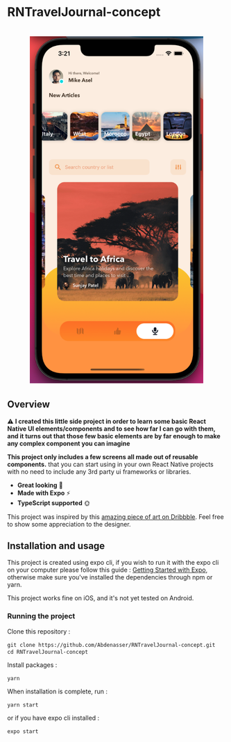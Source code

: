 # RNTravelJournal-concept

<h1 align="center">
<img
		width="400"
		alt="Travel Journal Concept - Expo"
		src="https://github.com/Abdenasser/RNTravelJournal-concept/blob/main/assets/images/2ndScreenshot.png">
</h1>

## Overview

⚠️ **I created this little side project in order to learn some basic React Native UI elements/components and to see how far I can go with them, and it turns out that those few basic elements are by far enough to make any complex component you can imagine**

**This project only includes a few screens all made out of reusable components.** that you can start using in your own React Native projects with no need to include any 3rd party ui frameworks or libraries.

- **Great looking** 🤘
- **Made with Expo** ⚡
- **TypeScript supported** 🌞

This project was inspired by this [amazing piece of art on Dribbble](https://dribbble.com/shots/15004647). Feel free to show some appreciation to the designer.

## Installation and usage

This project is created using expo cli, if you wish to run it with the expo cli on your computer please follow this guide : [Getting Started with Expo](https://docs.expo.io/get-started/installation/), otherwise make sure you've installed the dependencies through npm or yarn.

This project works fine on iOS, and it's not yet tested on Android.

### Running the project

Clone this repository :

```
git clone https://github.com/Abdenasser/RNTravelJournal-concept.git
cd RNTravelJournal-concept
```

Install packages :

```
yarn
```

When installation is complete, run :

```
yarn start
```

or if you have expo cli installed :

```
expo start
```
